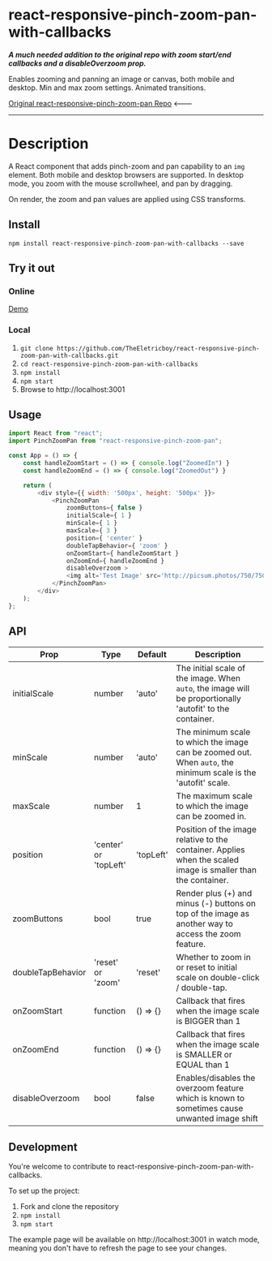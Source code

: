 # react-responsive-pinch-zoom-pan-with-callbacks
_**A much needed addition to the original repo with zoom start/end callbacks and a disableOverzoom prop.**_

Enables zooming and panning an image or canvas, both mobile and desktop. Min and max zoom settings. Animated transitions.

[Original react-responsive-pinch-zoom-pan Repo](https://github.com/bradstiff/react-responsive-pinch-zoom-pan) <---

---------------------------------------------------------------------------------------
# Description

A React component that adds pinch-zoom and pan capability to an `img` element. Both mobile and desktop browsers are supported. In desktop mode, you zoom with the mouse scrollwheel, and pan by dragging.

On render, the zoom and pan values are applied using CSS transforms. 

## Install

`npm install react-responsive-pinch-zoom-pan-with-callbacks --save`

## Try it out

### Online

[Demo](https://bradstiff.github.io/react-responsive-pinch-zoom-pan/)

### Local

1. `git clone https://github.com/TheEletricboy/react-responsive-pinch-zoom-pan-with-callbacks.git`
2. `cd react-responsive-pinch-zoom-pan-with-callbacks`
3. `npm install`
4. `npm start`
5. Browse to http://localhost:3001

## Usage

```javascript
import React from "react";
import PinchZoomPan from "react-responsive-pinch-zoom-pan";

const App = () => {
    const handleZoomStart = () => { console.log("ZoomedIn") }
    const handleZoomEnd = () => { console.log("ZoomedOut") }

    return (
        <div style={{ width: '500px', height: '500px' }}>
            <PinchZoomPan
                zoomButtons={ false }
                initialScale={ 1 }
                minScale={ 1 }
                maxScale={ 3 }
                position={ 'center' }
                doubleTapBehavior={ 'zoom' }
                onZoomStart={ handleZoomStart }
                onZoomEnd={ handleZoomEnd }
                disableOverzoom >
                <img alt='Test Image' src='http://picsum.photos/750/750' />
            </PinchZoomPan>
        </div>
    );
};
```

## API

Prop		| Type		| Default	| Description
------------|-----------|-----------|--------------------------------------------------------------------------------------------------------------------
initialScale| number	| 'auto'	| The initial scale of the image.  When `auto`, the image will be proportionally 'autofit' to the container.
minScale	| number	| 'auto'	| The minimum scale to which the image can be zoomed out. When `auto`, the minimum scale is the 'autofit' scale.
maxScale	| number	| 1			| The maximum scale to which the image can be zoomed in. 
position    | 'center' or 'topLeft'    | 'topLeft'  | Position of the image relative to the container. Applies when the scaled image is smaller than the container.
zoomButtons	| bool		| true		| Render plus (+) and minus (-) buttons on top of the image as another way to access the zoom feature.
doubleTapBehavior	| 'reset' or 'zoom' | 'reset'		| Whether to zoom in or reset to initial scale on double-click / double-tap.
onZoomStart	| function | () => {}		| Callback that fires when the image scale is BIGGER than 1
onZoomEnd	| function | () => {}		| Callback that fires when the image scale is SMALLER or EQUAL than 1
disableOverzoom	| bool		| false		| Enables/disables the overzoom feature which is known to sometimes cause unwanted image shift 

## Development

You're welcome to contribute to react-responsive-pinch-zoom-pan-with-callbacks.

To set up the project:

1.  Fork and clone the repository
2.  `npm install`
3.  `npm start`

The example page will be available on http://localhost:3001 in watch mode, meaning you don't have to refresh the page to see your changes.
